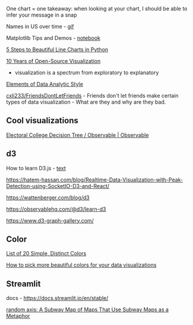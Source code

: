 One chart = one takeaway: when looking at your chart, I should be able to infer your message in a snap

Names in US over time - [gif](https://i.imgur.com/DQ2Jhp3.gif)

Matplotlib Tips and Demos - [notebook](http://nbviewer.jupyter.org/urls/gist.githubusercontent.com/Jwink3101/e6b57eba3beca4b05ec146d9e38fc839/raw/f486ca3dcad44c33fc4e7ddedc1f83b82c02b492/Matplotlib_Cheatsheet)

[5 Steps to Beautiful Line Charts in Python](https://towardsdatascience.com/5-steps-to-build-beautiful-line-charts-with-python-655ac5477310)

[10 Years of Open-Source Visualization](https://observablehq.com/@mbostock/10-years-of-open-source-visualization)
- visualization is a spectrum from exploratory to explanatory

[Elements of Data Analytic Style](https://worldpece.org/sites/default/files/datastyle.pdf)

[cxli233/FriendsDontLetFriends](https://github.com/cxli233/FriendsDontLetFriends) - Friends don't let friends make certain types of data visualization - What are they and why are they bad.

## Cool visualizations

[Electoral College Decision Tree / Observable | Observable](https://observablehq.com/@observablehq/electoral-college-decision-tree)

## d3

How to learn D3.js - [text](https://wattenberger.com/blog/d3)

https://hatem-hassan.com/blog/Realtime-Data-Visualization-with-Peak-Detection-using-SocketIO-D3-and-React/

https://wattenberger.com/blog/d3

https://observablehq.com/@d3/learn-d3

https://www.d3-graph-gallery.com/


## Color

[List of 20 Simple, Distinct Colors](https://sashamaps.net/docs/resources/20-colors/)

[How to pick more beautiful colors for your data visualizations](https://blog.datawrapper.de/beautifulcolors/)


## Streamlit

docs - https://docs.streamlit.io/en/stable/

[random axis: A Subway Map of Maps That Use Subway Maps as a Metaphor](https://randomaxis.blogspot.com/2012/10/a-subway-map-of-maps-that-use-subway.html)
